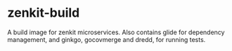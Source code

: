 # zenkit-build

A build image for zenkit microservices. Also contains glide for dependency
management, and ginkgo, gocovmerge and dredd, for running tests.
